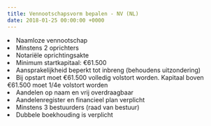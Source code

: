 ```yaml
---
title: Vennootschapsvorm bepalen - NV (NL)
date: 2018-01-25 00:00:00 +0000
---
```

<li>Naamloze vennootschap</li>

<li>Minstens 2 oprichters</li>

<li> Notariële oprichtingsakte</li>

<li>Minimum startkapitaal: €61.500</li>

<li>Aansprakelijkheid beperkt tot inbreng (behoudens uitzondering)</li>

<li>Bij opstart moet €61.500 volledig volstort worden. Kapitaal boven €61.500 moet 1/4e volstort worden</li>

<li>Aandelen op naam en vrij overdraagbaar</li>

<li>Aandelenregister en financieel plan verplicht</li>

<li>Minstens 3 bestuurders (raad van bestuur)</li>

<li>Dubbele boekhouding is verplicht</li>